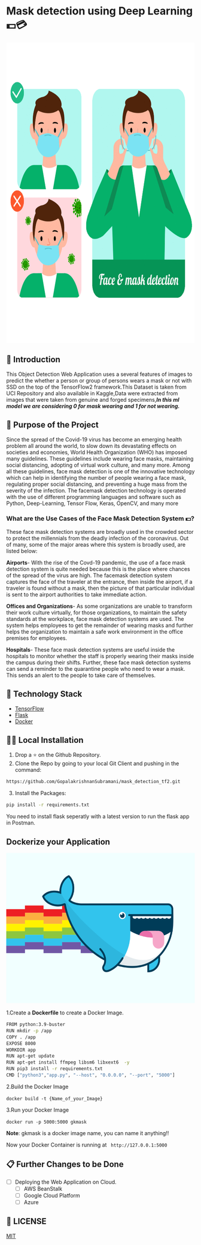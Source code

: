 # Mask detection using Deep Learning 💵💳

<p align="center">
  <img width="800" height="800" src="imgs/mask.png">
</p>

## 📌 Introduction

This Object Detection Web Application uses a several features of images to predict the whether a person or group of persons wears a mask or not with SSD on the top of the TensorFlow2 framework.This Dataset is taken from UCI Repository and also available in Kaggle,Data were extracted from images that were taken from genuine and forged specimens,***In this ml model we are considering 0 for mask wearing and 1 for not wearing.***

## 🎯 Purpose of the Project

Since the spread of the Covid-19 virus has become an emerging health problem all around the world, to slow down its devastating effects on societies and economies, World Health Organization (WHO) has imposed many guidelines. These guidelines include wearing face masks, maintaining social distancing, adopting of virtual work culture, and many more. Among all these guidelines, face mask detection is one of the innovative technology which can help in identifying the number of people wearing a face mask, regulating proper social distancing, and preventing a huge mass from the severity of the infection. The facemask detection technology is operated with the use of different programming languages and software such as Python, Deep-Learning, Tensor Flow, Keras, OpenCV, and many more

### What are the Use Cases of the Face Mask Detection System 💵?
These face mask detection systems are broadly used in the crowded sector to protect the millennials from the deadly infection of the coronavirus. Out of many, some of the major areas where this system is broadly used, are listed below:

**Airports**- With the rise of the Covd-19 pandemic, the use of a face mask detection system is quite needed because this is the place where chances of the spread of the virus are high. The facemask detection system captures the face of the traveler at the entrance, then inside the airport, if a traveler is found without a mask, then the picture of that particular individual is sent to the airport authorities to take immediate action.

**Offices and Organizations**- As some organizations are unable to transform their work culture virtually, for those organizations, to maintain the safety standards at the workplace, face mask detection systems are used. The system helps employees to get the remainder of wearing masks and further helps the organization to maintain a safe work environment in the office premises for employees.

**Hospitals**- These face mask detection systems are useful inside the hospitals to monitor whether the staff is properly wearing their masks inside the campus during their shifts. Further, these face mask detection systems can send a reminder to the quarantine people who need to wear a mask. This sends an alert to the people to take care of themselves.

## 🏁 Technology Stack


* [TensorFlow](https://www.tensorflow.org/)
* [Flask](https://github.com/pallets/flask)
* [Docker](https://www.docker.com/)

## 🏃‍♂️ Local Installation

1. Drop a ⭐ on the Github Repository. 
2. Clone the Repo by going to your local Git Client and pushing in the command: 

```sh
https://github.com/GopalakrishnanSubramani/mask_detection_tf2.git
```
3. Install the Packages: 
```sh
pip install -r requirements.txt
```
You need to install flask seperatly with a latest version to run the flask app in Postman.

## Dockerize your Application

<p align="center">
  <img width="600" height="400" src="imgs/docker2.gif">
</p>

1.Create a **Dockerfile** to create a Docker Image.

```sh
FROM python:3.9-buster
RUN mkdir -p /app
COPY . /app
EXPOSE 8000
WORKDIR app
RUN apt-get update
RUN apt-get install ffmpeg libsm6 libxext6  -y
RUN pip3 install -r requirements.txt
CMD ["python3","app.py", "--host", "0.0.0.0", "--port", "5000"]

```

2.Build the Docker Image

`docker build -t {Name_of_your_Image}`

3.Run your Docker Image

`docker run -p 5000:5000 gkmask`

**Note**: gkmask is a docker image name, you can name it anything!!

Now your Docker Container is running at ` http://127.0.0.1:5000`

## 📋 Further Changes to be Done

- [ ] Deploying the Web Application on Cloud.
     - [ ] AWS BeanStalk
     - [ ] Google Cloud Platform
     - [ ] Azure
     
## 📜 LICENSE

[MIT](https://github.com/DARK-art108/Bank-Note-Authentication-End-to-End-Project-1/blob/master/LICENSE)
    
